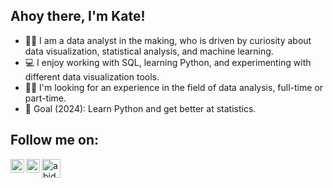 ## Ahoy there, I'm Kate!

* 👩‍🎓 I am a data analyst in the making, who is driven by curiosity about data visualization, statistical analysis, and machine learning.
* 💻 I enjoy working with SQL, learning Python, and experimenting with different data visualization tools.
* 🤝🏻 I'm looking for an experience in the field of data analysis, full-time or part-time.
* 🎯 Goal (2024): Learn Python and get better at statistics.


## Follow me on:
[<img align="left" alt="abid | Kaggle" width="22px" src="https://cdn.jsdelivr.net/npm/simple-icons@v3/icons/kaggle.svg" />](https://www.kaggle.com/katerinadvornikova)
[<img align="left" alt="abid | Linkedin" width="22px" src="https://cdn.jsdelivr.net/npm/simple-icons@v3/icons/linkedin.svg" />](https://www.linkedin.com/in/katerinadvornikova/)[<img align="left" alt="abid | DataCamp" width="30px" src="https://github.com/simple-icons/simple-icons/blob/develop/icons/datacamp.svg"/>](https://www.datacamp.com/portfolio/katrenus)
